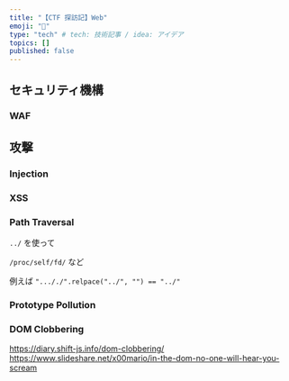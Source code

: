 ```yaml
---
title: "【CTF 探訪記】Web"
emoji: "🦔"
type: "tech" # tech: 技術記事 / idea: アイデア
topics: []
published: false
---
```


## セキュリティ機構

### WAF

## 攻撃

### Injection
### XSS

### Path Traversal
`../` を使って

`/proc/self/fd/` など

例えば `"..././".relpace("../", "") == "../"`

### Prototype Pollution

### DOM Clobbering
https://diary.shift-js.info/dom-clobbering/
https://www.slideshare.net/x00mario/in-the-dom-no-one-will-hear-you-scream